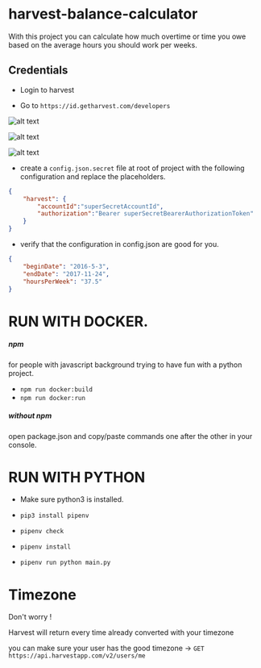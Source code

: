 # harvest-balance-calculator

With this project you can calculate how much overtime or time you owe based on the average hours you should work per weeks.

## Credentials

- Login to harvest

- Go to `https://id.getharvest.com/developers`

![alt text](https://github.com/wilau2/harvest-balance-calculator/blob/master/docs/harvest_creds_creation_step1.png)

![alt text](https://github.com/wilau2/harvest-balance-calculator/blob/master/docs/harvest_creds_creation_step2.png)

![alt text](https://github.com/wilau2/harvest-balance-calculator/blob/master/docs/harvest_creds_creation_step3.png)

- create a `config.json.secret` file at root of project with the following configuration and replace the placeholders.

```json
{
    "harvest": {
        "accountId":"superSecretAccountId",
        "authorization":"Bearer superSecretBearerAuthorizationToken"
    }
}
```

- verify that the configuration in config.json are good for you.

```json
{
    "beginDate": "2016-5-3",
    "endDate": "2017-11-24",
    "hoursPerWeek": "37.5"
}
```

# RUN WITH DOCKER. 
##### npm 
for people with javascript background trying to have fun with a python project.
- `npm run docker:build`
- `npm run docker:run`
##### without npm
open package.json and copy/paste commands one after the other in your console.


# RUN WITH PYTHON

- Make sure python3 is installed.

- `pip3 install pipenv`
- `pipenv check`
- `pipenv install`
- `pipenv run python main.py`

# Timezone

Don't worry !

Harvest will return every time already converted with your timezone

you can make sure your user has the good timezone ->  `GET https://api.harvestapp.com/v2/users/me`